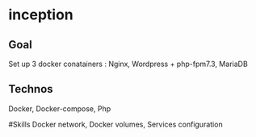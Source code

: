 # inception

## Goal
Set up 3 docker conatainers : Nginx, Wordpress + php-fpm7.3, MariaDB

## Technos
Docker, Docker-compose, Php

#Skills
Docker network, Docker volumes, Services configuration
